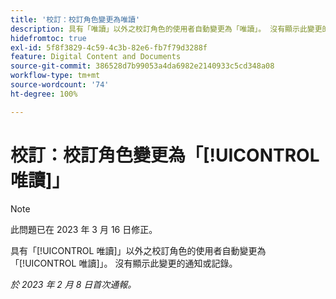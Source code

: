 ```yaml
---
title: '校訂：校訂角色變更為唯讀'
description: 具有「唯讀」以外之校訂角色的使用者自動變更為「唯讀」。 沒有顯示此變更的通知或記錄。
hidefromtoc: true
exl-id: 5f8f3829-4c59-4c3b-82e6-fb7f79d3288f
feature: Digital Content and Documents
source-git-commit: 386528d7b99053a4da6982e2140933c5cd348a08
workflow-type: tm+mt
source-wordcount: '74'
ht-degree: 100%

---
```


# 校訂：校訂角色變更為「[!UICONTROL 唯讀]」

>[!NOTE]
>
>此問題已在 2023 年 3 月 16 日修正。

具有「[!UICONTROL 唯讀]」以外之校訂角色的使用者自動變更為「[!UICONTROL 唯讀]」。 沒有顯示此變更的通知或記錄。

_於 2023 年 2 月 8 日首次通報。_
